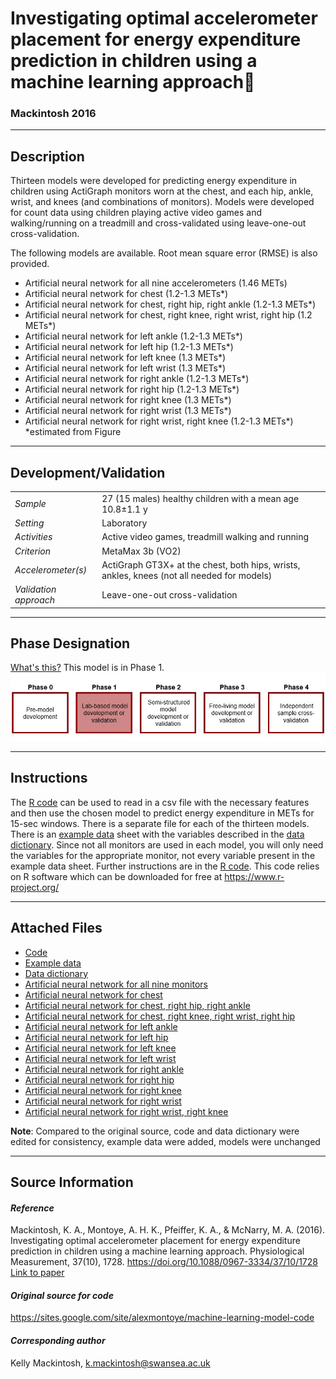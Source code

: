 # Investigating optimal accelerometer placement for energy expenditure prediction in children using a machine learning approach
### Mackintosh 2016
---

## Description
Thirteen models were developed for predicting energy expenditure in children using ActiGraph monitors worn at the chest, and each hip, ankle, wrist, and knees (and combinations of monitors). Models were developed for count data using children playing active video games and walking/running on a treadmill and cross-validated using leave-one-out cross-validation.
 
The following models are available. Root mean square error (RMSE) is also provided.
* Artificial neural network for all nine accelerometers (1.46 METs)
* Artificial neural network for chest (1.2-1.3 METs*)
* Artificial neural network for chest, right hip, right ankle (1.2-1.3 METs*)
* Artificial neural network for chest, right knee, right wrist, right hip (1.2 METs*)
* Artificial neural network for left ankle (1.2-1.3 METs*)
* Artificial neural network for left hip (1.2-1.3 METs*)
* Artificial neural network for left knee (1.3 METs*)
* Artificial neural network for left wrist (1.3 METs*)
* Artificial neural network for right ankle (1.2-1.3 METs*)
* Artificial neural network for right hip (1.2-1.3 METs*)
* Artificial neural network for right knee (1.3 METs*)
* Artificial neural network for right wrist (1.3 METs*)
* Artificial neural network for right wrist, right knee (1.2-1.3 METs*)
*estimated from Figure


---

## Development/Validation

|  |  |
| ------------- | ------------- |
| *Sample*  |27 (15 males) healthy children with a mean age 10.8±1.1 y |
| *Setting*  |Laboratory |
| *Activities*  |Active video games, treadmill walking and running   |
| *Criterion* |MetaMax 3b (VO2)   |
| *Accelerometer(s)* |ActiGraph GT3X+ at the chest, both hips, wrists, ankles, knees (not all needed for models)   |
| *Validation approach* |Leave-one-out cross-validation   |



---
## Phase Designation
[What's this?](https://github.com/clevengerkimberly/AccelerometerRepository/blob/a76916ebe2a6002b20cdc6ef39c889d62ce9d6ae/phase%20_images/phase.md)
This model is in Phase 1.
![image](https://github.com/clevengerkimberly/AccelerometerRepository/blob/main/phase%20_images/Phase1.JPG)

---
## Instructions
The [R code](https://github.com/clevengerkimberly/AccelerometerRepository/blob/main/Mackintosh2016/code.R) can be used to read in a csv file with the necessary features and then use the chosen model to predict energy expenditure in METs for 15-sec windows. There is a separate file for each of the thirteen models. There is an [example data](https://github.com/clevengerkimberly/AccelerometerRepository/blob/main/Mackintosh2016/sample_data.csv) sheet with the variables described in the [data dictionary](https://github.com/clevengerkimberly/AccelerometerRepository/blob/main/Mackintosh2016/datadictionary.xlsx). Since not all monitors are used in each model, you will only need the variables for the appropriate monitor, not every variable present in the example data sheet. Further instructions are in the [R code](https://github.com/clevengerkimberly/AccelerometerRepository/blob/main/Mackintosh2016/code.R). 
This code relies on R software which can be downloaded for free at https://www.r-project.org/

---
## Attached Files
* [Code](https://github.com/clevengerkimberly/AccelerometerRepository/blob/main/Mackintosh2016/code.R)
* [Example data](https://github.com/clevengerkimberly/AccelerometerRepository/blob/main/Mackintosh2016/sample_data.csv)
* [Data dictionary](https://github.com/clevengerkimberly/AccelerometerRepository/blob/main/Mackintosh2016/datadictionary.xlsx)
* [Artificial neural network for all nine monitors](https://github.com/clevengerkimberly/AccelerometerRepository/blob/main/Mackintosh2016/ALL.RData)
* [Artificial neural network for chest](https://github.com/clevengerkimberly/AccelerometerRepository/blob/main/Mackintosh2016/C.RData)
* [Artificial neural network for chest, right hip, right ankle](https://github.com/clevengerkimberly/AccelerometerRepository/blob/main/Mackintosh2016/C_RH_RA.RData)
* [Artificial neural network for chest, right knee, right wrist, right hip](https://github.com/clevengerkimberly/AccelerometerRepository/blob/main/Mackintosh2016/C_RK_RW_RH.RData)
* [Artificial neural network for left ankle](https://github.com/clevengerkimberly/AccelerometerRepository/blob/main/Mackintosh2016/LA.RData)
* [Artificial neural network for left hip](https://github.com/clevengerkimberly/AccelerometerRepository/blob/main/Mackintosh2016/LH.RData)
* [Artificial neural network for left knee](https://github.com/clevengerkimberly/AccelerometerRepository/blob/main/Mackintosh2016/LK.RData)
* [Artificial neural network for left wrist](https://github.com/clevengerkimberly/AccelerometerRepository/blob/main/Mackintosh2016/LW.RData)
* [Artificial neural network for right ankle](https://github.com/clevengerkimberly/AccelerometerRepository/blob/main/Mackintosh2016/RA.RData)
* [Artificial neural network for right hip](https://github.com/clevengerkimberly/AccelerometerRepository/blob/main/Mackintosh2016/RH.RData)
* [Artificial neural network for right knee](https://github.com/clevengerkimberly/AccelerometerRepository/blob/main/Mackintosh2016/RK.RData)
* [Artificial neural network for right wrist](https://github.com/clevengerkimberly/AccelerometerRepository/blob/main/Mackintosh2016/RW.RData)
* [Artificial neural network for right wrist, right knee](https://github.com/clevengerkimberly/AccelerometerRepository/blob/main/Mackintosh2016/RW_RK.RData)


**Note**: Compared to the original source, code and data dictionary were edited for consistency, example data were added, models were unchanged


---
## Source Information
#### *Reference*
Mackintosh, K. A., Montoye, A. H. K., Pfeiffer, K. A., & McNarry, M. A. (2016). Investigating optimal accelerometer placement for energy expenditure prediction in children using a machine learning approach. Physiological Measurement, 37(10), 1728. https://doi.org/10.1088/0967-3334/37/10/1728 [Link to paper](https://github.com/clevengerkimberly/AccelerometerRepository/blob/main/Mackintosh2016/Mackintosh2016.pdf)

#### *Original source for code*
https://sites.google.com/site/alexmontoye/machine-learning-model-code


#### *Corresponding author*
Kelly Mackintosh, k.mackintosh@swansea.ac.uk
